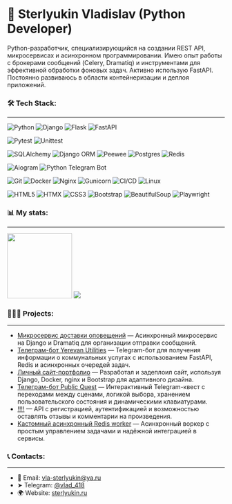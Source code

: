 # 👋 Sterlyukin Vladislav (Python Developer)

Python-разработчик, специализирующийся на создании REST API, микросервисах и асинхронном программировании. Имею опыт работы с брокерами сообщений (Celery, Dramatiq) и инструментами для эффективной обработки фоновых задач. 
Активно использую FastAPI. Постоянно развиваюсь в области контейнеризации и деплоя приложений.


### 🛠️ Tech Stack:
---
![Python](https://img.shields.io/badge/Python-3776AB?style=for-the-badge&logo=python&logoColor=white)
![Django](https://img.shields.io/badge/Django-092E20?style=for-the-badge&logo=django&logoColor=white)
![Flask](https://img.shields.io/badge/Flask-000000?style=for-the-badge&logo=flask&logoColor=white)
![FastAPI](https://img.shields.io/badge/FastAPI-009688?style=for-the-badge&logo=fastapi&logoColor=white)

![Pytest](https://img.shields.io/badge/Pytest-0A9EDC?style=for-the-badge&logo=pytest&logoColor=white)
![Unittest](https://img.shields.io/badge/Unittest-3776AB?style=for-the-badge&logo=python&logoColor=white)

![SQLAlchemy](https://img.shields.io/badge/SQLAlchemy-D71F00?style=for-the-badge&logo=databricks&logoColor=white)
![Django ORM](https://img.shields.io/badge/Django%20ORM-092E20?style=for-the-badge&logo=django&logoColor=white)
![Peewee](https://img.shields.io/badge/Peewee-4B8BBE?style=for-the-badge&logo=python&logoColor=white)
![Postgres](https://img.shields.io/badge/Postgres-316192?style=for-the-badge&logo=postgresql&logoColor=white)
![Redis](https://img.shields.io/badge/Redis-DC382D?style=for-the-badge&logo=redis&logoColor=white)

![Aiogram](https://img.shields.io/badge/Aiogram-2C2F73?style=for-the-badge&logo=telegram&logoColor=white)
![Python Telegram Bot](https://img.shields.io/badge/Telegram%20Bot-0088CC?style=for-the-badge&logo=telegram&logoColor=white)

![Git](https://img.shields.io/badge/Git-F05032?style=for-the-badge&logo=git&logoColor=white)
![Docker](https://img.shields.io/badge/Docker-2496ED?style=for-the-badge&logo=docker&logoColor=white)
![Nginx](https://img.shields.io/badge/Nginx-009639?style=for-the-badge&logo=nginx&logoColor=white)
![Gunicorn](https://img.shields.io/badge/Gunicorn-499848?style=for-the-badge&logo=gunicorn&logoColor=white)
![CI/CD](https://img.shields.io/badge/CI/CD-2C2F73?style=for-the-badge&logo=githubactions&logoColor=white)
![Linux](https://img.shields.io/badge/Linux-FCC624?style=for-the-badge&logo=linux&logoColor=black)

![HTML5](https://img.shields.io/badge/HTML5-E34F26?style=for-the-badge&logo=html5&logoColor=white)
![HTMX](https://img.shields.io/badge/HTMX-2589BD?style=for-the-badge&logo=html5&logoColor=white)
![CSS3](https://img.shields.io/badge/CSS3-1572B6?style=for-the-badge&logo=css3&logoColor=white)
![Bootstrap](https://img.shields.io/badge/Bootstrap-563D7C?style=for-the-badge&logo=bootstrap&logoColor=white)
![BeautifulSoup](https://img.shields.io/badge/BeautifulSoup-8B4513?style=for-the-badge&logo=python&logoColor=white)
![Playwright](https://img.shields.io/badge/playwright-%232EAD33.svg?style=for-the-badge&logo=playwright&logoColor=white)


### 📊 My stats:
---
<div>
<!-- <a href="https://github-readme-stats.vercel.app/api?username=zerin2&hide=contribs&show_icons=true">
  <img  align="left" height="130" style="margin-right: 10px" src="https://github-readme-stats.vercel.app/api?username=zerin2&hide=contribs&show_icons=true&theme=github_dark" />
</a> -->
<p align="left">
  <img height="150" src="https://github-readme-stats.vercel.app/api?username=zerin2&show_icons=true&theme=github_dark&hide_title=true&hide_rank=true&hide=contribs"/>
  <img src="https://github-profile-trophy.vercel.app/?username=zerin2&theme=darkhub&rank=-C,-?" />
</p>

### 👨🏻‍💻 Projects:
---
- [Микросервис доставки оповещений](https://github.com/zerin2/email_broadcast) — Асинхронный микросервис на Django и Dramatiq для организации отправки сообщений.
- [Телеграм-бот Yerevan Utilities](https://github.com/zerin2/yerevan_utilities_bot) — Telegram-бот для получения информации о коммунальных услугах с использованием FastAPI, Redis и асинхронных очередей задач.
- [Личный сайт-портфолио](https://sterlyukin.ru/) — Разработал и задеплоил сайт, используя Django, Docker, nginx и Bootstrap для адаптивного дизайна.
- [Телеграм-бот Public Quest](https://github.com/zerin2/public_quest_bot) — Интерактивный Telegram-квест с переходами между сценами, логикой выбора, хранением пользовательского состояния и динамическими клавиатурами.
- [!!!!]() — API с регистрацией, аутентификацией и возможностью оставлять отзывы и комментарии на произведения.
- [Кастомный асинхронный Redis worker]() — Асинхронный воркер с простым управлением задачами и надёжной интеграцией в сервисы.

### 📞 Contacts:
---
- 📩 Email: [vla-sterlyukin@ya.ru](mailto:vla-sterlyukin@ya.ru)
- ➤ Telegram: [@vlad_418](https://t.me/vlad_418)
- 🌍 Website: [sterlyukin.ru](https://sterlyukin.ru)
